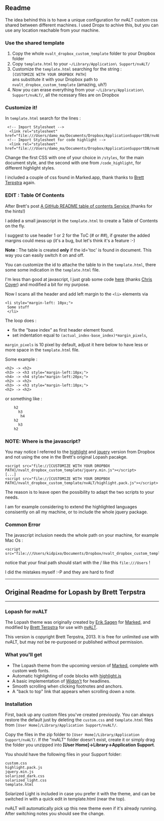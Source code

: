 ## Readme

The idea behind this is to have a unique configuration for nvALT custom css shared between different machines.
I used Dropx to achive this, but you can use any location reachable from your machine.

### Use the shared template

1. Copy the whole `nvalt_dropbox_custom_template` folder to your Dropbox folder
2. Copy `template.html` to your `~/Library/Application\ Support/nvALT/`
3. Customize the `template.html` searching for the string : </br>
    `[CUSTOMIZE WITH YOUR DROPBOX PATH]` </br>
  ans substitute it with your Dropbox path to `nvalt_dropbox_custom_template` (amazing, uh?)
4. Now you can erase everything from your `~/Library/Application\ Support/nvALT/`, all the ncessary files are on Dropbox

### Customize it!

In `template.html` search for the lines :

     <!-- Import Stylesheet -->
      <link rel="stylesheet" href="file:///Users/damo_ma/Documents/Dropbox/ApplicationSupportDB/nvALT/styles/custom_BRETT.css">
     <!-- Import Stylesheet for code highlight -->
      <link rel="stylesheet" href="file:///Users/damo_ma/Documents/Dropbox/ApplicationSupportDB/nvALT/code_highlight/sunburst.css">

Change the first CSS with one of your choice in `/styles`, for the main document style, and the second with one from `/code_highlight`, for different highlight styles.


I included a couple of css found in Marked.app, thank thanks to [Brett Terpstra](http://brettterpstra.com) again.

### EDIT : Table Of Contents

After Brett's post [A GitHub README table of contents Service
](http://brettterpstra.com/2014/07/01/github-toc-service/) (thanks for the hints!)

I added a small javascript in the `template.html` to create a Table of Contents on the fly.

I suggest to use header 1 or 2 for the ToC (# or ##), if greater the added margins could mess up (it's a bug, but let's think it's a feature :-)

**Note** : The table is created **only** if the id='toc' is found in document. This way you can easily switch it on and off.

You can customize the id to attache the table to in the `template.html`, there some some indication in the `template.html` file.

I'm less than good at javascript, I just grab some code [here](http://codepen.io/chriscoyier/pen/EnLwb) (thanks [Chris Coyer](http://codepen.io/chriscoyier/)) and modified a bit for my purpose.

Now I scans all the header and add left margin to the `<li>` elements via

    <li style="margin-left: 10px;">
	 Some stuff
	 </li>

The loop does :

- fix the "base index" as first header element found.
- set indentation equal to `(actual_index-base_index)*margin_pixels`, 

`margin_pixels` is 10 pixel by default, adjust it here below to have less or more space  in the `template.html` file.

Some example :

	<h2> -> <h2>
	<h3> -> <h3 style="margin-left:10px;">
	<h4> -> <h4 style="margin-left:20px;">
	<h2> -> <h2>
	<h3> -> <h3 style="margin-left:10px;">
	<h2> -> <h2>

or something like :

		h2
		  h3
		   h4
		h2
		  h3
		h2


### NOTE: Where is the javascript?

You may notice I referred to the  [highlight](http://softwaremaniacs.org/soft/highlight/en/download/) and [jquery](http://jquery.com/) version from Dropbox and not using the one in the Brett's original Lopash pacakge.

    <script src="file://[CUSTOMIZE WITH YOUR DROPBOX PATH]/nvalt_dropbox_custom_template/jquery.min.js"></script>
    [...]
    <script src="file://[CUSTOMIZE WITH YOUR DROPBOX PATH]/nvalt_dropbox_custom_template/nvALT/highlight.pack.js"></script>

The reason is to leave open the possibility to adapt the two scripts to your needs.

I am for example considering to extend the highlighted languages consisently on all my machine, or to include the whole jquery package.

### Common Error

The javascript inclusion needs the whole path on your machine, for example Mac Os :

    <script src="file:///Users/kidpixo/Documents/Dropbox/nvalt_dropbox_custom_template/....

notice that your final path should start with the / like this `file:///Users` ! 

I did the mistakes myself :-P and they are hard to find!


---

## Original Readme for Lopash by Brett Terpstra

---

### Lopash for nvALT

The Lopash theme was originally created by [Erik Sagen](http://www.kartooner.com) for [Marked](http://markedapp.com), and modified by [Brett Terpstra](http://brettterpstra.com) for use with [nvALT](http://brettterpstra.com/projects/nvalt/).

This version is copyright Brett Terpstra, 2013. It is free for unlimited use with nvALT, but may not be re-purposed or published without permission.

### What you'll get

* The Lopash theme from the upcoming version of [Marked](http://markedapp.com), complete with custom web fonts.
* Automatic highlighting of code blocks with [highlight.js](http://softwaremaniacs.org/soft/highlight/en/)
* A basic implementation of [Widon't](http://shauninman.com/archive/2006/08/22/widont_wordpress_plugin) for headlines.
* Smooth scrolling when clicking footnotes and anchors.
* A "back to top" link that appears when scrolling down a note.

### Installation

First, back up any custom files you've created previously. You can always restore the default just by deleting the `custom.css` and `template.html` files from `[User Home]/Library/Application Support/nvALT/`.

Copy the files in the zip folder to `[User Home]/Library/Application Support/nvALT/`. If the "nvALT" folder doesn't exist, create it or simply drag the folder you unzipped into **[User Home]→Library→Application Support**.

You should have the following files in your Support folder:

    custom.css
    highlight.pack.js
    jquery.min.js
    solarized_dark.css
    solarized_light.css
    template.html

Solarized Light is included in case you prefer it with the theme, and can be switched in with a quick edit in template.html (near the top).

nvALT will automatically pick up this new theme even if it's already running. After switching notes you should see the change.
